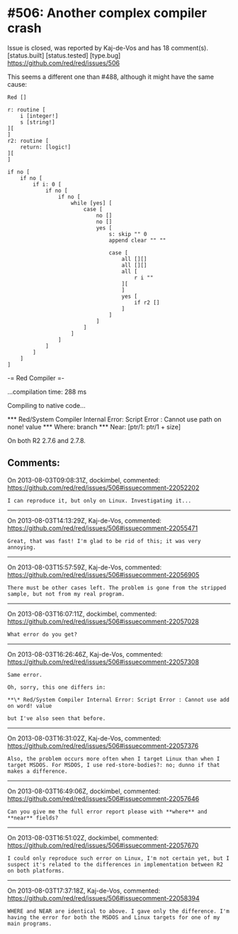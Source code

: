 
#506: Another complex compiler crash
================================================================================
Issue is closed, was reported by Kaj-de-Vos and has 18 comment(s).
[status.built] [status.tested] [type.bug]
<https://github.com/red/red/issues/506>

This seems a different one than #488, although it might have the same cause:

```
Red []

r: routine [
    i [integer!]
    s [string!]
][
]
r2: routine [
    return: [logic!]
][
]

if no [
    if no [
        if i: 0 [
            if no [
                if no [
                    while [yes] [
                        case [
                            no []
                            no []
                            yes [
                                s: skip "" 0
                                append clear "" ""

                                case [
                                    all [][]
                                    all [][]
                                    all [
                                        r i ""
                                    ][
                                    ]
                                    yes [
                                        if r2 []
                                    ]
                                ]
                            ]
                        ]
                    ]
                ]
            ]
        ]
    ]
]
```

-= Red Compiler =- 

...compilation time:     288 ms

Compiling to native code... 

**\* Red/System Compiler Internal Error: Script Error : Cannot use path on none! value 
**\* Where: branch 
**\* Near:  [ptr/1: ptr/1 + size]

On both R2 2.7.6 and 2.7.8.



Comments:
--------------------------------------------------------------------------------

On 2013-08-03T09:08:31Z, dockimbel, commented:
<https://github.com/red/red/issues/506#issuecomment-22052202>

    I can reproduce it, but only on Linux. Investigating it...

--------------------------------------------------------------------------------

On 2013-08-03T14:13:29Z, Kaj-de-Vos, commented:
<https://github.com/red/red/issues/506#issuecomment-22055471>

    Great, that was fast! I'm glad to be rid of this; it was very annoying.

--------------------------------------------------------------------------------

On 2013-08-03T15:57:59Z, Kaj-de-Vos, commented:
<https://github.com/red/red/issues/506#issuecomment-22056905>

    There must be other cases left. The problem is gone from the stripped sample, but not from my real program.

--------------------------------------------------------------------------------

On 2013-08-03T16:07:11Z, dockimbel, commented:
<https://github.com/red/red/issues/506#issuecomment-22057028>

    What error do you get?

--------------------------------------------------------------------------------

On 2013-08-03T16:26:46Z, Kaj-de-Vos, commented:
<https://github.com/red/red/issues/506#issuecomment-22057308>

    Same error.
    
    Oh, sorry, this one differs in:
    
    **\* Red/System Compiler Internal Error: Script Error : Cannot use add on word! value
    
    but I've also seen that before.

--------------------------------------------------------------------------------

On 2013-08-03T16:31:02Z, Kaj-de-Vos, commented:
<https://github.com/red/red/issues/506#issuecomment-22057376>

    Also, the problem occurs more often when I target Linux than when I target MSDOS. For MSDOS, I use red-store-bodies?: no; dunno if that makes a difference.

--------------------------------------------------------------------------------

On 2013-08-03T16:49:06Z, dockimbel, commented:
<https://github.com/red/red/issues/506#issuecomment-22057646>

    Can you give me the full error report please with **where** and **near** fields?

--------------------------------------------------------------------------------

On 2013-08-03T16:51:02Z, dockimbel, commented:
<https://github.com/red/red/issues/506#issuecomment-22057670>

    I could only reproduce such error on Linux, I'm not certain yet, but I suspect it's related to the differences in implementation between R2 on both platforms.

--------------------------------------------------------------------------------

On 2013-08-03T17:37:18Z, Kaj-de-Vos, commented:
<https://github.com/red/red/issues/506#issuecomment-22058394>

    WHERE and NEAR are identical to above. I gave only the difference. I'm having the error for both the MSDOS and Linux targets for one of my main programs.

